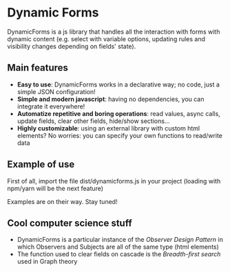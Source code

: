 # Dynamic Forms
DynamicForms is a js library that handles all the interaction with forms with dynamic content (e.g. select with variable options, updating rules and visibility changes depending on fields' state).

## Main features
- **Easy to use**: DynamicForms works in a declarative way; no code, just a simple JSON configuration!
- **Simple and modern javascript**: having no dependencies, you can integrate it everywhere!
- **Automatize repetitive and boring operations**: read values, async calls, update fields, clear other fields, hide/show sections...
- **Highly customizable**: using an external library with custom html elements? No worries: you can specify your own functions to read/write data

## Example of use
First of all, import the file dist/dynamicforms.js in your project (loading with npm/yarn will be the next feature)

Examples are on their way. Stay tuned!

## Cool computer science stuff
- DynamicForms is a particular instance of the *Observer Design Pattern* in which Observers and Subjects are all of the same type (html elements)
- The function used to clear fields on cascade is the *Breadth-first search* used in Graph theory